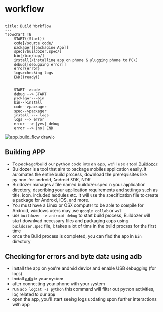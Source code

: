 # workflow 

```mermaid
---
title: Build Workflow
---
flowchart TB
    START((Start))
    code[/source code/]
    packager[[packaging App]]
    spec[/buildozer.spec/]
    bin[/bin/app/]
    install[/installing app on phone & plugging phone to PC\]
    debug[[debugging error]]
    error{error}
    logs>checking logs]
    END((ready))
    

    START-->code
    debug --> START
    packager-->bin
    bin-->install
    code-->packager
    spec-->packager
    install --> logs
    logs --> error
    error --> |yes| debug
    error --> |no| END

```

![app_build_flow drawio](https://github.com/TetraPlex-org/audiomerge-GUI/assets/72141859/7051024c-fa54-4772-a33d-8b7d20b6104c)

## Building APP
- To package/build our python code into an app, we'll use a tool [Buildozer](https://buildozer.readthedocs.io/en/latest/installation.html)
- Buildozer is a tool that aim to package mobiles application easily. It automates the entire build process, download the prerequisites like python-for-android, Android SDK, NDK
- Buildozer manages a file named buildozer.spec in your application directory, describing your application requirements and settings such as title, icon, included modules etc. It will use the specification file to create a package for Android, iOS, and more.
- You must have a Linux or OSX computer to be able to compile for Android, windows users may use `google collab` or `wsl`
- use `buildozer -v android debug` to start build process, Buildozer will start download necessary files and packaging apps
 using `buildozer.spec` file, it takes a lot of time in the build process for the first time
- once the Build process is completed, you can find the app in `bin` directory


## Checking for errors and byte data using adb
- install the app on you're android device and enable USB debugging (for logs)
- install [adb](https://www.xda-developers.com/install-adb-windows-macos-linux/) in your system
- after connecting your phone with your system
- run `adb logcat -s python` this command will filter out python activities, log related to our app
- open the app, you'll start seeing logs updating upon further interactions with app
